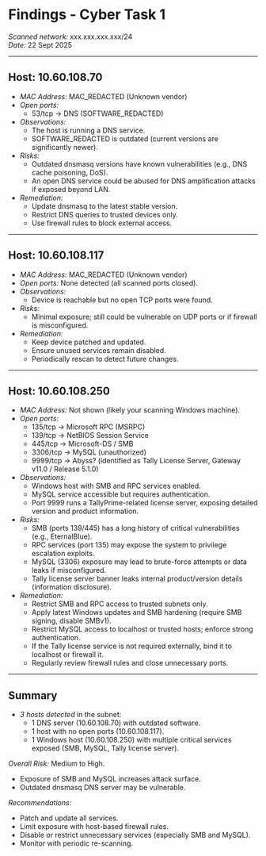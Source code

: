 # Findings - Cyber Task 1

*Scanned network:* xxx.xxx.xxx.xxx/24  
*Date:* 22 Sept 2025  

---

## Host: 10.60.108.70
- *MAC Address:* MAC_REDACTED (Unknown vendor)
- *Open ports:*
  - 53/tcp → DNS (SOFTWARE_REDACTED)
- *Observations:*
  - The host is running a DNS service.
  - SOFTWARE_REDACTED is outdated (current versions are significantly newer).
- *Risks:*
  - Outdated dnsmasq versions have known vulnerabilities (e.g., DNS cache poisoning, DoS).
  - An open DNS service could be abused for DNS amplification attacks if exposed beyond LAN.
- *Remediation:*
  - Update dnsmasq to the latest stable version.
  - Restrict DNS queries to trusted devices only.
  - Use firewall rules to block external access.

---

## Host: 10.60.108.117
- *MAC Address:* MAC_REDACTED (Unknown vendor)
- *Open ports:* None detected (all scanned ports closed).
- *Observations:*
  - Device is reachable but no open TCP ports were found.
- *Risks:*
  - Minimal exposure; still could be vulnerable on UDP ports or if firewall is misconfigured.
- *Remediation:*
  - Keep device patched and updated.
  - Ensure unused services remain disabled.
  - Periodically rescan to detect future changes.

---

## Host: 10.60.108.250
- *MAC Address:* Not shown (likely your scanning Windows machine).
- *Open ports:*
  - 135/tcp → Microsoft RPC (MSRPC)
  - 139/tcp → NetBIOS Session Service
  - 445/tcp → Microsoft-DS / SMB
  - 3306/tcp → MySQL (unauthorized)
  - 9999/tcp → Abyss? (identified as Tally License Server, Gateway v11.0 / Release 5.1.0)
- *Observations:*
  - Windows host with SMB and RPC services enabled.
  - MySQL service accessible but requires authentication.
  - Port 9999 runs a TallyPrime-related license server, exposing detailed version and product information.
- *Risks:*
  - SMB (ports 139/445) has a long history of critical vulnerabilities (e.g., EternalBlue).
  - RPC services (port 135) may expose the system to privilege escalation exploits.
  - MySQL (3306) exposure may lead to brute-force attempts or data leaks if misconfigured.
  - Tally license server banner leaks internal product/version details (information disclosure).
- *Remediation:*
  - Restrict SMB and RPC access to trusted subnets only.
  - Apply latest Windows updates and SMB hardening (require SMB signing, disable SMBv1).
  - Restrict MySQL access to localhost or trusted hosts; enforce strong authentication.
  - If the Tally license service is not required externally, bind it to localhost or firewall it.
  - Regularly review firewall rules and close unnecessary ports.

---

## Summary
- *3 hosts detected* in the subnet:  
  - 1 DNS server (10.60.108.70) with outdated software.  
  - 1 host with no open ports (10.60.108.117).  
  - 1 Windows host (10.60.108.250) with multiple critical services exposed (SMB, MySQL, Tally license server).  

*Overall Risk:* Medium to High.  
- Exposure of SMB and MySQL increases attack surface.  
- Outdated dnsmasq DNS server may be vulnerable.  

*Recommendations:*  
- Patch and update all services.  
- Limit exposure with host-based firewall rules.  
- Disable or restrict unnecessary services (especially SMB and MySQL).  
- Monitor with periodic re-scanning.